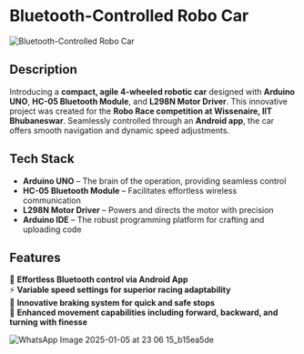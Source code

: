 # Bluetooth-Controlled Robo Car

![Bluetooth-Controlled Robo Car](https://github.com/user-attachments/assets/57ae4db7-53f3-4712-b3ef-73918fc91e0c)

## Description
Introducing a **compact, agile 4-wheeled robotic car** designed with **Arduino UNO**, **HC-05 Bluetooth Module**, and **L298N Motor Driver**. This innovative project was created for the **Robo Race competition at Wissenaire, IIT Bhubaneswar**. Seamlessly controlled through an **Android app**, the car offers smooth navigation and dynamic speed adjustments.

## Tech Stack
- **Arduino UNO** – The brain of the operation, providing seamless control  
- **HC-05 Bluetooth Module** – Facilitates effortless wireless communication  
- **L298N Motor Driver** – Powers and directs the motor with precision  
- **Arduino IDE** – The robust programming platform for crafting and uploading code  

## Features
🚗 **Effortless Bluetooth control via Android App**  
⚡ **Variable speed settings for superior racing adaptability**  
🛑 **Innovative braking system for quick and safe stops**  
🔄 **Enhanced movement capabilities including forward, backward, and turning with finesse**  

![WhatsApp Image 2025-01-05 at 23 06 15_b15ea5de](https://github.com/user-attachments/assets/5333f739-e823-459b-a343-7c5b6e8ce8fa)

